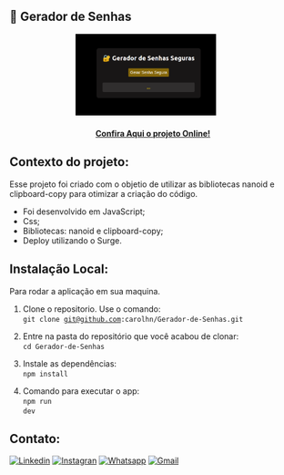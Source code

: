 ## 🔐 Gerador de Senhas

<p align="center">
  <img src="https://github.com/carolhn/Gerador-de-Senhas/blob/main/src/images/projeto.png" alt="imagem.png" style="width: 49%; margin-right: 5%;" />
</p>

<h4 align="center"><a href="http://generatepassword.surge.sh/" target="_blank">Confira Aqui o projeto Online!</a></h4>

## Contexto do projeto:
Esse projeto foi criado com o objetio de utilizar as bibliotecas nanoid e clipboard-copy para otimizar a criação do código.
- Foi desenvolvido em JavaScript;
- Css;
- Bibliotecas: nanoid e clipboard-copy;
- Deploy utilizando o Surge.

## Instalação Local:
Para rodar a aplicação em sua maquina.

1. Clone o repositorio. Use o comando:</br>
  <code>git clone git@github.com:carolhn/Gerador-de-Senhas.git</code></br>

2. Entre na pasta do repositório que você acabou de clonar:</br>
    `cd Gerador-de-Senhas`

3. Instale as dependências:</br>
<code>npm install</code>

4. Comando para executar o app:</br>
<code>npm run dev</code>

## Contato:
[![Linkedin](https://img.shields.io/badge/LinkedIn-0077B5?style=for-the-badge&logo=linkedin&logoColor=white)](https://www.linkedin.com/in/caroline-nunes-devfullstack/)
[![Instagran](https://img.shields.io/badge/Instagram-E4405F?style=for-the-badge&logo=instagram&logoColor=white)](https://www.instagram.com/caarolhn/)
[![Whatsapp](https://img.shields.io/badge/WhatsApp-25D366?style=for-the-badge&logo=whatsapp&logoColor=white)](https://wa.me/48988037114)
[![Gmail](https://img.shields.io/badge/Gmail-D14836?style=for-the-badge&logo=gmail&logoColor=white)](mailto:nunescaroline905@gmail.com)

